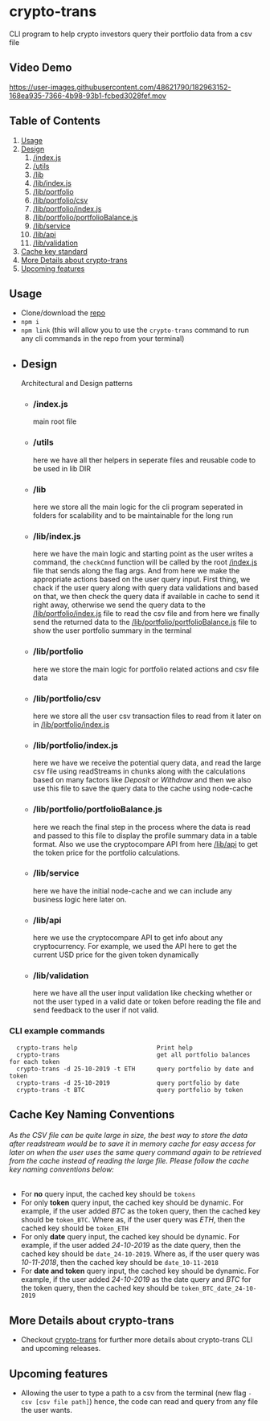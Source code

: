 # crypto-trans

CLI program to help crypto investors query their portfolio data from a csv file

## Video Demo

https://user-images.githubusercontent.com/48621790/182963152-168ea935-7366-4b98-93b1-fcbed3028fef.mov

## Table of Contents

1. [Usage](#Usage)
2. [Design](#Design)
    1. [/index.js](#/index.js)
    1. [/utils](#/utils)
    1. [/lib](#/lib)
    1. [/lib/index.js](#/lib/index.js)
    1. [/lib/portfolio](#/lib/portfolio)
    1. [/lib/portfolio/csv](#/lib/portfolio/csv)
    1. [/lib/portfolio/index.js](#/lib/portfolio/index.js)
    1. [/lib/portfolio/portfolioBalance.js](#/lib/portfolio/portfolioBalance.js)
    1. [/lib/service](#/lib/service)
    1. [/lib/api](#/lib/api)
    1. [/lib/validation](#/lib/validation)
3. [Cache key standard](#Cache-Key-Naming-Conventions)
4. [More Details about crypto-trans](#More-Details-about-crypto-trans)
5. [Upcoming features](#Upcoming-features)

## Usage

-   Clone/download the [repo](https://github.com/AmmarAlkhooly98/crypto-trans)
-   `npm i`
-   `npm link` (this will allow you to use the `crypto-trans` command to run any cli commands in the repo from your terminal)

*   ## Design
    Architectural and Design patterns
    -   ### /index.js
        main root file
    -   ### /utils
        here we have all ther helpers in seperate files and reusable code to be used in lib DIR
    -   ### /lib
        here we store all the main logic for the cli program seperated in folders for scalability and to be maintainable for the long run
    -   ### /lib/index.js
        here we have the main logic and starting point as the user writes a command, the `checkCmnd` function will be called by the root [/index.js](#/index.js) file that sends along the flag args. And from here we make the appropriate actions based on the user query input. First thing, we chack if the user query along with query data validations and based on that, we then check the query data if available in cache to send it right away, otherwise we send the query data to the [/lib/portfolio/index.js](#/lib/portfolio/index.js) file to read the csv file and from here we finally send the returned data to the [/lib/portfolio/portfolioBalance.js](#/lib/portfolio/portfolioBalance.js) file to show the user portfolio summary in the terminal
    -   ### /lib/portfolio
        here we store the main logic for portfolio related actions and csv file data
    -   ### /lib/portfolio/csv
        here we store all the user csv transaction files to read from it later on in [/lib/portfolio/index.js](#/lib/portfolio/index.js)
    -   ### /lib/portfolio/index.js
        here we have we receive the potential query data, and read the large csv file using readStreams in chunks along with the calculations based on many factors like _Deposit_ or _Withdraw_ and then we also use this file to save the query data to the cache using node-cache
    -   ### /lib/portfolio/portfolioBalance.js
        here we reach the final step in the process where the data is read and passed to this file to display the profile summary data in a table format. Also we use the cryptocompare API from here [/lib/api](#/lib/api) to get the token price for the portfolio calculations.
    -   ### /lib/service
        here we have the initial node-cache and we can include any business logic here later on.
    -   ### /lib/api
        here we use the cryptocompare API to get info about any cryptocurrency. For example, we used the API here to get the current USD price for the given token dynamically
    -   ### /lib/validation
        here we have all the user input validation like checking whether or not the user typed in a valid date or token before reading the file and send feedback to the user if not valid.

### CLI example commands

```
  crypto-trans help                      Print help
  crypto-trans                           get all portfolio balances for each token
  crypto-trans -d 25-10-2019 -t ETH      query portfolio by date and token
  crypto-trans -d 25-10-2019             query portfolio by date
  crypto-trans -t BTC                    query portfolio by token
```

## Cache Key Naming Conventions

###### As the CSV file can be quite large in size, the best way to store the data after readstream would be to save it in memory cache for easy access for later on when the user uses the same query command again to be retrieved from the cache instead of reading the large file. Please follow the cache key naming conventions below:

-   For **no** query input, the cached key should be `tokens`
-   For only **token** query input, the cached key should be dynamic. For example, if the user added _BTC_ as the token query, then the cached key should be `token_BTC`. Where as, if the user query was _ETH_, then the cached key should be `token_ETH`
-   For only **date** query input, the cached key should be dynamic. For example, if the user added _24-10-2019_ as the date query, then the cached key should be `date_24-10-2019`. Where as, if the user query was _10-11-2018_, then the cached key should be `date_10-11-2018`
-   For **date and token** query input, the cached key should be dynamic. For example, if the user added _24-10-2019_ as the date query and _BTC_ for the token query, then the cached key should be `token_BTC_date_24-10-2019`

## More Details about crypto-trans

-   Checkout [crypto-trans](https://www.npmjs.com/package/crypto-trans) for further more details about crypto-trans CLI and upcoming releases.

## Upcoming features

-   Allowing the user to type a path to a csv from the terminal (new flag `-csv [csv file path]`) hence, the code can read and query from any file the user wants.
